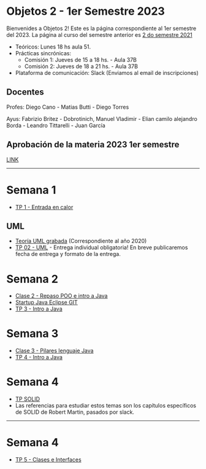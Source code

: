 # Objetos 2 - 1er Semestre 2023
Bienvenides a Objetos 2! Este es la página correspondiente al 1er semestre del 2023. La página al curso del semestre anterior es [2 do semestre 2021](https://github.com/POO2UNQ/site/blob/main/docs/index20212sem2.md)

* Teóricos: Lunes 18 hs aula 51.     
* Prácticas sincrónicas: 
  * Comisión 1: Jueves de 15 a 18 hs. - Aula 37B
  * Comisión 2: Jueves de 18 a 21 hs. - Aula 37B 
* Plataforma de comunicación: Slack (Enviamos al email de inscripciones)

## Docentes
Profes: Diego Cano - Matias Butti - Diego Torres

Ayus: Fabrizio Britez - Dobrotinich, Manuel Vladimir - Elian camilo alejandro Borda - Leandro Tittarelli - Juan García

## Aprobación de la materia 2023 1er semestre
[LINK](https://github.com/POO2UNQ/site/blob/9d2d585d25cdc57af0321fe9e1f6f16059d456df/Aprobacio%CC%81n%20de%20la%20materia%20-%202023%201Sem.pdf)



---
# Semana 1

* [TP 1 - Entrada en calor](https://github.com/POO2UNQ/site/tree/main/TP01)

## UML
* [Teoría UML grabada](https://www.youtube.com/watch?v=oYSLwORU0ZM)  (Correspondiente al año 2020)
* [TP 02 - UML](https://github.com/POO2UNQ/site/blob/main/TP%2002/TP%2002%20UML.pdf) - Entrega individual obligatoria! En breve publicaremos fecha de entrega y formato de la entrega.


# Semana 2
* [Clase 2 - Repaso POO e intro a Java](https://github.com/POO2UNQ/site/blob/7221cbd255ac59c699725ea92891faf70e2dac6b/teorias/Lenguajes%20de%20programaci%C3%B3n%20%20-%20Java%20-%20BigPicture.pdf)
* [ Startup Java Eclipse GIT](https://youtu.be/3ITG-OFhThc)
* [TP 3 - Intro a Java](https://github.com/POO2UNQ/site/blob/a75e0da36670c3377f275343386f9497feca1df3/TP03/TP03%20-%20Intro%20a%20Java.pdf)

# Semana 3
* [Clase 3 - Pilares lenguaje Java](https://github.com/POO2UNQ/site/blob/efc36db38e7ebf3000f7f909863dbaed0894934b/teorias/Pilares%20del%20lenguaje%20Java.pdf)
* [TP 4 - Intro a Java](https://github.com/POO2UNQ/site/tree/main/TP04)


# Semana 4
* [TP SOLID](https://github.com/POO2UNQ/site/tree/main/TP%20SOLID)
* Las referencias para estudiar estos temas son los capítulos específicos de SOLID de Robert Martin, pasados por slack.

---
# Semana 4
* [TP 5 - Clases e Interfaces](https://github.com/POO2UNQ/site/blob/main/TP%20Interfaces/TP%20%E2%80%93%20Clases%20Abstractas%20e%20Interfaces.pdf)

<!--
---
* [Slides usados en  la teoría](https://github.com/POO2UNQ/site/blob/eeb042bd0b56ef490fe35ff0cd1416a6e43ce281/teorias/Contratos%20a%20traves%20de%20Interfaces.%20Inyecci%C3%B3n%20de%20dependencias.pdf)
* [Slide de Streams](https://github.com/POO2UNQ/site/blob/badf76eeb51a455357259c1aec4cec7d8ab51f13/teorias/Streams.pdf)
* [Slide de Enums](https://github.com/POO2UNQ/site/blob/badf76eeb51a455357259c1aec4cec7d8ab51f13/teorias/Enumerativos.pdf)
* [TP Streams y Enums](https://github.com/POO2UNQ/site/blob/main/TP%20streams%20y%20enums/TP%20Enumerativos%20y%20Streams%20.pdf)


---
# Semana 5


---
# Semana 6
* [TP - Test Doubles](https://github.com/POO2UNQ/site/blob/main/docs/Test-y-Test-Doubles.pdf)


---
# Semana 7


Importante: el material de estudio, ademas de los apuntes de la teoria son los capítulos correspondientes en el libro Design Patterns de Gamma et. al.
* [TP Observer](https://github.com/POO2UNQ/site/tree/main/TP%20Observer)
* [TP Composite](https://github.com/POO2UNQ/site/tree/main/TP%20Composite)


* [Trabajo Final - Enunciado](https://github.com/POO2UNQ/site/blob/main/TPFinal%202022%202sem%20-%20Ciencia%20Participativa%20y%20Juegos.pdf)


---
# Semana 8
Importante: para la resolución del TP se sugiere complementar los apuntes de la teoria con los capítulos correspondientes en el libro Design Patterns de Gamma et. al.
* [TP Template Method y Adapter](https://github.com/POO2UNQ/site/blob/9b995ec7b0edf22f9eef17a89d2cb11953ec81b2/TP%20template%20method%20-%20Adapter/TP%20Template%20Method%20y%20Adapter.pdf)
* [Clase Template Method y Adapter](https://drive.google.com/file/d/14wC6kp_7x1-nwCZ-D8Lu_UUO-DeC45nw/view?usp=sharing) 



---
# Semana 9
Importante: para la resolución del TP se sugiere complementar los apuntes de la teoria con los capítulos correspondientes en el libro Design Patterns de Gamma et. al.

* [TP State y Strategy](https://github.com/POO2UNQ/site/tree/main/TP%20State%20y%20Strategy)



---
# Semana 10
* [TP Refactoring](https://github.com/POO2UNQ/site/blob/main/TP_Refactoring.zip)

-->

